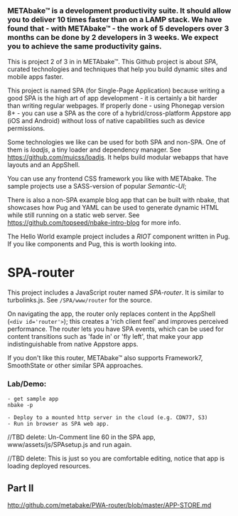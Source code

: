 

### METAbake&trade; is a development productivity suite. It should allow you to deliver 10 times faster than on a LAMP stack. We have found that - with METAbake&trade; - the work of 5 developers over 3 months can be done by 2 developers in 3 weeks. We expect you to achieve the same productivity gains.


This is project 2 of 3 in in METAbake&trade;. This Github project is about _SPA_, curated technologies and techniques that help you build dynamic sites and mobile apps faster.

This project is named SPA (for Single-Page Application) because writing a good SPA is the high art of app development - it is certainly a bit harder than writing regular webpages. If properly done - using Phonegap version 8+ - you can use a SPA as the core of a hybrid/cross-platform Appstore app (iOS and Android) without loss of native capabilities such as device permissions. 

Some technologies we like can be used for both SPA and non-SPA. One of them is _loadjs_, a tiny loader and dependency manager. See https://github.com/muicss/loadjs. It helps build  modular webapps that have layouts and an AppShell.

You can use any frontend CSS framework you like with METAbake. The sample projects use a SASS-version of popular _Semantic-UI_;

There is also a non-SPA example blog app that can be built with nbake, that showcases how Pug and YAML
can be used to generate dynamic HTML while still running on a static web server. See https://github.com/topseed/nbake-intro-blog for more info.

The Hello World example project includes a _RIOT_ component written in Pug. If you like components and Pug,
this is worth looking into.

# SPA-router

This project includes a JavaScript router named _SPA-router_. It is similar to turbolinks.js. 
See `/SPA/www/router` for the source. 

On navigating the app, the router only replaces content in the AppShell (`<div id='router'>`); this creates a 'rich client feel' and improves perceived performance. The router lets you have SPA events, which can be used for content transitions such as 'fade in' or 'fly left', that make your app indistinguishable from native Appstore apps.

If you don't like this router, METAbake&trade; also supports Framework7, SmoothState or other similar SPA approaches.

### Lab/Demo:

	- get sample app
	nbake -p

	- Deploy to a mounted http server in the cloud (e.g. CDN77, S3)
	- Run in browser as SPA web app.

//TBD delete: Un-Comment line 60 in the SPA app, www/assets/js/SPAsetup.js and run again.

//TBD delete: This is just so you are comfortable editing, notice that app is loading deployed resources.


## Part II

http://github.com/metabake/PWA-router/blob/master/APP-STORE.md


